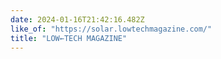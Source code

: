 ```yaml
---
date: 2024-01-16T21:42:16.482Z
like_of: "https://solar.lowtechmagazine.com/"
title: "LOW←TECH MAGAZINE"
---
```


